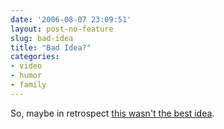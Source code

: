 ```yaml
---
date: '2006-08-07 23:09:51'
layout: post-no-feature
slug: bad-idea
title: "Bad Idea?"
categories:
- video
- humor
- family
---
```


So, maybe in retrospect [this wasn't the best idea](https://www.youtube.com/watch?v=8pPNHxypYrU "A bad idea? - YouTube").

